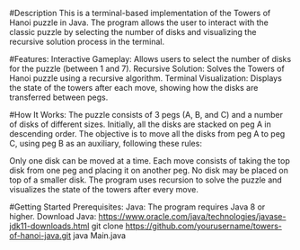 #Description
This is a terminal-based implementation of the Towers of Hanoi puzzle in Java. The program allows the user to interact with the classic puzzle by selecting the number of disks and visualizing the recursive solution process in the terminal.

#Features:
Interactive Gameplay: Allows users to select the number of disks for the puzzle (between 1 and 7).
Recursive Solution: Solves the Towers of Hanoi puzzle using a recursive algorithm.
Terminal Visualization: Displays the state of the towers after each move, showing how the disks are transferred between pegs.

#How It Works:
The puzzle consists of 3 pegs (A, B, and C) and a number of disks of different sizes. Initially, all the disks are stacked on peg A in descending order. The objective is to move all the disks from peg A to peg C, using peg B as an auxiliary, following these rules:

Only one disk can be moved at a time.
Each move consists of taking the top disk from one peg and placing it on another peg.
No disk may be placed on top of a smaller disk.
The program uses recursion to solve the puzzle and visualizes the state of the towers after every move.

#Getting Started
Prerequisites:
Java: The program requires Java 8 or higher.
Download Java: https://www.oracle.com/java/technologies/javase-jdk11-downloads.html
git clone https://github.com/yourusername/towers-of-hanoi-java.git
java Main.java

